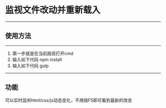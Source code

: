 ﻿# 监视文件改动并重新载入 #
***
## 使用方法 ##
***
1. 第一步就是在当前路径打开cmd
2. 输入如下代码
    npm install
3. 输入如下代码
    gulp
***
## 功能 ##
可以实时监听html/css/js动态变化，不用按F5即可看到最新的改变